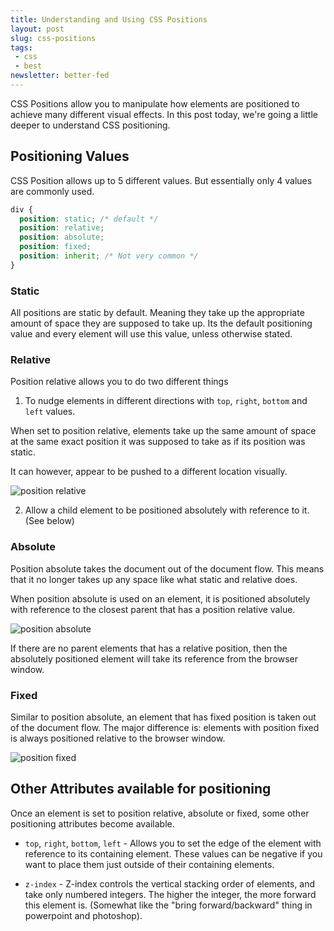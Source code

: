 ```yaml
---
title: Understanding and Using CSS Positions
layout: post
slug: css-positions
tags:
 - css
 - best
newsletter: better-fed
---
```


CSS Positions allow you to manipulate how elements are positioned to achieve many different visual effects. In this post today, we're going a little deeper to understand CSS positioning.

<!--more-->

## Positioning Values
CSS Position allows up to 5 different values. But essentially only 4 values are commonly used.

```css
div {
  position: static; /* default */
  position: relative;
  position: absolute;
  position: fixed;
  position: inherit; /* Not very common */
}
```

### Static

All positions are static by default. Meaning they take up the appropriate amount of space they are supposed to take up. Its the default positioning value and every element will use this value, unless otherwise stated.

### Relative

Position relative allows you to do two different things

1. To nudge elements in different directions with `top`, `right`, `bottom` and `left` values.

  When set to position relative, elements take up the same amount of space at the same exact position it was supposed to take as if its position was static.

  It can however, appear to be pushed to a different location visually.

  ![][image-1]

2. Allow a child element to be positioned absolutely with reference to it. (See below)

### Absolute

Position absolute takes the document out of the document flow. This means that it no longer takes up any space like what static and relative does.

When position absolute is used on an element, it is positioned absolutely with reference to the closest parent that has a position relative value.

![][image-2]

If there are no parent elements that has a relative position, then the absolutely positioned element will take its reference from the browser window.

### Fixed

Similar to position absolute, an element that has fixed position is taken out of the document flow. The major difference is: elements with position fixed is always positioned relative to the browser window.


![][image-3]

## Other Attributes available for positioning

Once an element is set to position relative, absolute or fixed, some other positioning attributes become available.

- `top`, `right`, `bottom`, `left` - Allows you to set the edge of the element with reference to its containing element. These values can be negative if you want to place them just outside of their containing elements.

- `z-index` - Z-index controls the vertical stacking order of elements, and take only numbered integers. The higher the integer, the more forward this element is. (Somewhat like the "bring forward/backward" thing in powerpoint and photoshop).


[image-1]:  /images/2014/03/posr.jpg "position relative"
[image-2]:  /images/2014/03/posa.jpg "position absolute"
[image-3]:  /images/2014/03/posf.jpg "position fixed"

